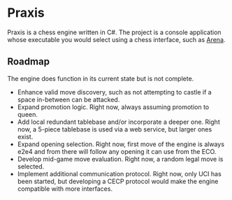 Praxis
======

Praxis is a chess engine written in C#. The project is a console application whose executable you would select using a chess interface, such as [Arena](http://www.playwitharena.de/).

Roadmap
-------
The engine does function in its current state but is not complete.

  - Enhance valid move discovery, such as not attempting to castle if a space in-between can be attacked.
  - Expand promotion logic. Right now, always assuming promotion to queen.
  - Add local redundant tablebase and/or incorporate a deeper one. Right now, a 5-piece tablebase is used via a web service, but larger ones exist.
  - Expand opening selection. Right now, first move of the engine is always e2e4 and from there will follow any opening it can use from the ECO.
  - Develop mid-game move evaluation. Right now, a random legal move is selected.
  - Implement additional communication protocol. Right now, only UCI has been started, but developing a CECP protocol would make the engine compatible with more interfaces.
